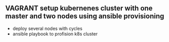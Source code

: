 ## **VAGRANT setup kubernenes cluster with one master and two nodes using ansible provisioning**

* deploy several nodes with cycles
* ansible playbook to profision k8s cluster